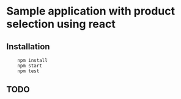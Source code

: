 # Sample application with product selection using react

## Installation

```
    npm install
    npm start
    npm test
```

## TODO
